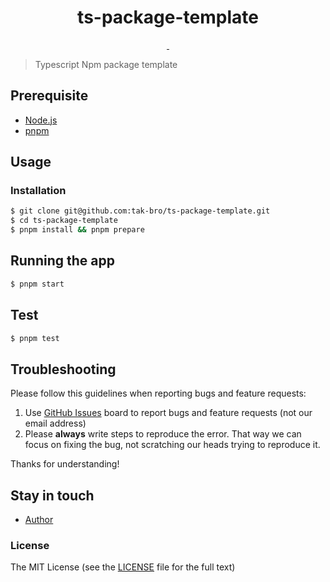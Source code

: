 <h1 align="center">ts-package-template</h1>

<p align="center">
  <a aria-label="last commit" href="https://github.com/tak-bro/ts-package-template/commits/main">
    <img alt="" src="https://img.shields.io/github/last-commit/tak-bro/ts-package-template.svg">
  </a>
  <a aria-label="license" href="https://github.com/tak-bro/ts-package-template/blob/main/LICENSE">
    <img src="https://img.shields.io/github/license/tak-bro/ts-package-template.svg" alt="">
  </a>
</p>

> Typescript Npm package template

## Prerequisite

-   [Node.js](https://nodejs.org/)
-   [pnpm](https://pnpm.io/)

## Usage

### Installation

```bash
$ git clone git@github.com:tak-bro/ts-package-template.git
$ cd ts-package-template
$ pnpm install && pnpm prepare
```

## Running the app

```bash
$ pnpm start
```

## Test

```bash
$ pnpm test
```

## Troubleshooting

Please follow this guidelines when reporting bugs and feature requests:

1. Use [GitHub Issues](https://github.com/tak-bro/ts-package-template/issues) board to report bugs and feature requests (not our email address)
2. Please **always** write steps to reproduce the error. That way we can focus on fixing the bug, not scratching our heads trying to reproduce it.

Thanks for understanding!

## Stay in touch

-   [Author](https://env-tak.github.io/)

### License

The MIT License (see the [LICENSE](https://github.com/tak-bro/ts-package-template/blob/main/LICENSE) file for the full text)
